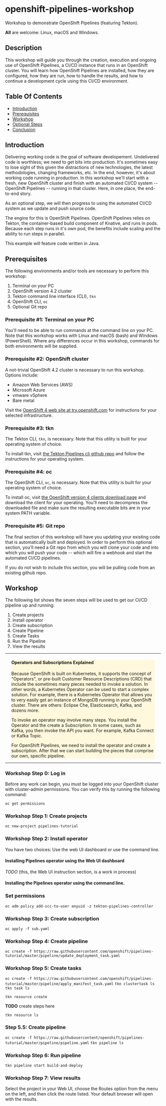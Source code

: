 # openshift-pipelines-workshop
Workshop to demonstrate OpenShift Pipelines (featuring Tekton).

**All** are welcome: Linux, macOS and Windows.

## Description
This workshop will guide you through the creation, execution and ongoing use of OpenShift Pipelines, a CI/CD instance that runs in an OpenShift cluster. You will learn how OpenShift Pipelines are installed, how they are configured, how they are run, how to handle the results, and how to continue a development cycle using this CI/CD environment.

## Table Of Contents
* [Introduction](#Introduction)
* [Prerequisites](#Prerequisites)
* [Workshop](#Workshop)
* [Optional Steps](#Optional)
* [Conclusion](#Conclusion)


## Introduction
Delivering working code is the goal of software developement. Undelivered code is worthless; we need to get bits into production. It's sometimes easy to lose sight of this given the distractions of new technologies, the latest methodologies, changing frameworks, etc. In the end, however, it's about working code running in production. In this workshop we'll start with a fresh, new OpenShift cluster and finish with an automated CI/CD system -- OpenShift Pipelines -- running in that cluster. Here, in one place, the end-to-end story.

As an optional step, we will then progress to using the automated CI/CD system as we update and push source code.

The engine for this is OpenShift Pipelines. OpenShift Pipelines relies on Tekton, the container-based build component of Knative, and runs in pods. Because each step runs in it's own pod, the benefits include scaling and the ability to run steps in parallel.

This example will feature code written in Java.

## Prerequisites
The following environments and/or tools are necessary to perform this workshop:
1. Terminal on your PC
2. OpenShift version 4.2 cluster
3. Tekton command line interface (CLI), `tkn`
4. OpenShift CLI, `oc`
5. Optional Git repo

### Prerequisite #1: Terminal on your PC
You'll need to be able to run commands at the command line on your PC. Note that this workshop works with Linux and macOS (bash) and Windows (PowerShell). Where any differences occur in this workshop, commands for both environments will be supplied.

### Prerequisite #2: OpenShift cluster
A not-trivial OpenShift 4.2 cluster is necessary to run this workshop. Options include:
* Amazon Web Services (AWS)
* Microsoft Azure
* vmware vSphere
* Bare metal

Visit the [OpenShift 4 web site at try.openshift.com](try.openshift.com) for instructions for your selected infrastructure.

### Prerequisite #3: tkn
The Tekton CLI, `tkn`, is necessary. Note that this utility is built for your operating system of choice.

To install tkn, visit [the Tekton Pipelines cli github repo](https://github.com/tektoncd/cli#getting-started) and follow the instructions for your operating system.

### Prerequisite #4: oc
The OpenShift CLI, `oc`, is necessary. Note that this utility is built for your operating system of choice.

To install oc, visit [the OpenShift version 4 clients download page](https://mirror.openshift.com/pub/openshift-v4/clients/ocp/latest/) and download the client for your operating. You'll need to decompress the downloaded file and make sure the resulting executable bits are in your system PATH variable.

### Prerequisite #5: Git repo
The final section of this workshop will have you updating your existing code that is automatically built and deployed. In order to perform this optional section, you'll need a Git repo from which you will clone your code and into which you will push your code -- which will fire a webhook and start the automated CI/CD pipelines.

If you do not wish to include this section, you will be pulling code from an existing github repo.

## Workshop
The following list shows the seven steps will be used to get our CI/CD pipeline up and running:
1. Create projects
1. Install operator
1. Create subscription
1. Create Pipeline
1. Create Tasks
1. Run the Pipeline
1. View the results

<hr>  
 <div style="background-color: cornsilk; margin-left: 20px; margin-right: 20px">
<h4>Operators and Subscriptions Explained</h4>  

Because OpenShift is built on Kubernetes, it supports the concept of "Operators", or pre-built Customer Resource Descriptions (CRD) that include the sometimes many pieces needed to invoke a solution. In other words, a Kubernetes Operator can be used to start a complex solution. For example, there is a Kubernetes Operator that allows you to very easily get an instance of MongoDB running in your OpenShift cluster. There are others: Eclipse Che, Elasticsearch, Kafka, and dozens more.

To invoke an operator may involve many steps. You install the Operator and the create a Subscription. In some cases, such as Kafka, you then invoke the API you want. For example, Kafka Connect or Kafka Topic.

For OpenShift Pipelines, we need to install the operator and create a subscription. After that we can start building the pieces that comprise our own, specific pipeline.
</div>
<hr>

### Workshop Step 0: Log in
Before any work can begin, you must be logged into your OpenShift cluster with cluster-admin permissions. You can verify this by running the following command:  

`oc get permissions`


### Workshop Step 1: Create projects

`oc new-project pipelines-tutorial`


### Workshop Step 2: Install operator
You have two choices: Use the web UI dashboard or use the command line.  

#### Installing Pipelines operator using the Web UI dashboard

*TODO* (this, the Web UI instruction section, is a work in process)

#### Installing the Pipelines operator using the command line.  

### Set permissions

`oc adm policy add-scc-to-user anyuid -z tekton-pipelines-controller`  

### Workshop Step 3: Create subscription  
 
`oc apply -f sub.yaml`


### Workshop Step 4: Create pipeline  
`oc create -f https://raw.githubusercontent.com/openshift/pipelines-tutorial/master/pipeline/update_deployment_task.yaml`

### Workshop Step 5: Create tasks  

`oc create -f https://raw.githubusercontent.com/openshift/pipelines-tutorial/master/pipeline/apply_manifest_task.yaml`
`tkn clustertask ls`
`tkn task ls`

`tkn resource create`

**TODO** create steps here

`tkn resource ls`

### Step 5.5: Create pipeline

`oc create -f https://raw.githubusercontent/openshift/pipelines-tutorial/master/pipeline/pipeline.yaml`
`tkn pipeline ls`

### Workshop Step 6: Run pipeline  
`tkn pipeline start build-and-deploy`

### Workshop Step 7: View results  

Select the project in your Web UI, choose the Routes option from the menu on the left, and then click the route listed. Your default browser will open with the results.